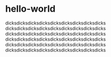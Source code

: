 # hello-world
dicksdicksdicksdicksdicksdicksdicksdicksdicks
dicksdicksdicksdicksdicksdicksdicksdicksdicks
dicksdicksdicksdicksdicksdicksdicksdicksdicks
dicksdicksdicksdicksdicksdicksdicksdicksdicks
dicksdicksdicksdicksdicksdicksdicksdicksdicks
dicksdicksdicksdicksdicksdicksdicksdicksdicks
